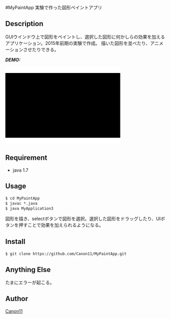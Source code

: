 #MyPaintApp
実験で作った図形ペイントアプリ

## Description
GUIウインドウ上で図形をペイントし、選択した図形に何かしらの効果を加えるアプリケーション。2015年前期の実験で作成。
描いた図形を並べたり、アニメーションさせたりできる。

***DEMO:***

![circleanimationmuvie](https://github.com/Canon11/MyPaintApp/blob/master/gif/MyPaintDemo.gif)


## Requirement
- java 1.7

## Usage
```
$ cd MyPaintApp
$ javac *.java
$ java MyApplication3
```
図形を描き、selectボタンで図形を選択。選択した図形をドラッグしたり、UIボタンを押すことで効果を加えられるようになる。

## Install
```
$ git clone https://github.com/Canon11/MyPaintApp.git
```

## Anything Else
たまにエラーが起こる。

## Author

[Canon11](https://github.com/Canon11)

